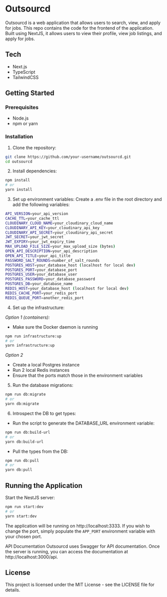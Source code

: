 # Outsourcd

Outsourcd is a web application that allows users to search, view, and apply for jobs.
This repo contains the code for the frontend of the application. Built using NextJS, it allows users to view their profile, view job listings, and apply for jobs.

## Tech

- Next.js
- TypeScript
- TailwindCSS

## Getting Started

### Prerequisites

- Node.js
- npm or yarn

### Installation

1. Clone the repository:

```bash
git clone https://github.com/your-username/outsourcd.git
cd outsourcd
```

2. Install dependencies:

```bash
npm install
# or
yarn install
```

3. Set up environment variables:
   Create a .env file in the root directory and add the following variables:

```bash
API_VERSION=your_api_version
CACHE_TTL=your_cache_ttl
CLOUDINARY_CLOUD_NAME=your_cloudinary_cloud_name
CLOUDINARY_API_KEY=your_cloudinary_api_key
CLOUDINARY_API_SECRET=your_cloudinary_api_secret
JWT_SECRET=your_jwt_secret
JWT_EXPIRY=your_jwt_expiry_time
MAX_UPLOAD_FILE_SIZE=your_max_upload_size (bytes)
OPEN_API_DESCRIPTION=your_api_description
OPEN_API_TITLE=your_api_title
PASSWORD_SALT_ROUNDS=number_of_salt_rounds
POSTGRES_HOST=your_database_host (localhost for local dev)
POSTGRES_PORT=your_database_port
POSTGRES_USER=your_database_user
POSTGRES_PASSWORD=your_database_password
POSTGRES_DB=your_database_name
REDIS_HOST=your_database_host (localhost for local dev)
REDIS_CACHE_PORT=your_redis_port
REDIS_QUEUE_PORT=another_redis_port
```

4. Set up the infrastructure:

_Option 1 (containers):_

- Make sure the Docker daemon is running

```bash
npm run infrastructure:up
# or
yarn infrastructure:up
```

_Option 2_

- Create a local Postgres instance
- Run 2 local Redis instances
- Ensure that the ports match those in the environment variables

5. Run the database migrations:

```bash
npm run db:migrate
# or
yarn db:migrate
```

6. Introspect the DB to get types:

- Run the script to generate the DATABASE_URL environment variable:

```bash
npm run db:build-url
# or
yarn db:build-url
```

- Pull the types from the DB:

```bash
npm run db:pull
# or
yarn db:pull
```

## Running the Application

Start the NestJS server:

```bash
npm run start:dev
# or
yarn start:dev
```

The application will be running on http://localhost:3333. If you wish to change the port, simply populate the `APP_PORT` environment variable with your chosen port.

API Documentation
Outsourcd uses Swagger for API documentation. Once the server is running, you can access the documentation at http://localhost:3000/api.

## License

This project is licensed under the MIT License - see the LICENSE file for details.
